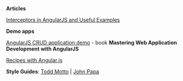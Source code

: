 **Articles**

[Interceptors in AngularJS and Useful Examples](http://www.webdeveasy.com/interceptors-in-angularjs-and-useful-examples/)

**Demo apps**

[AngularJS CRUD application demo](https://github.com/angular-app/angular-app) - book **Mastering Web Application Development with AngularJS**

[Recipes with Angular.js](https://github.com/fdietz/recipes-with-angular-js-examples)

**Style Guides**: [Todd Motto](https://github.com/toddmotto/angularjs-styleguide) | [John Papa](https://github.com/johnpapa/angular-styleguide)
